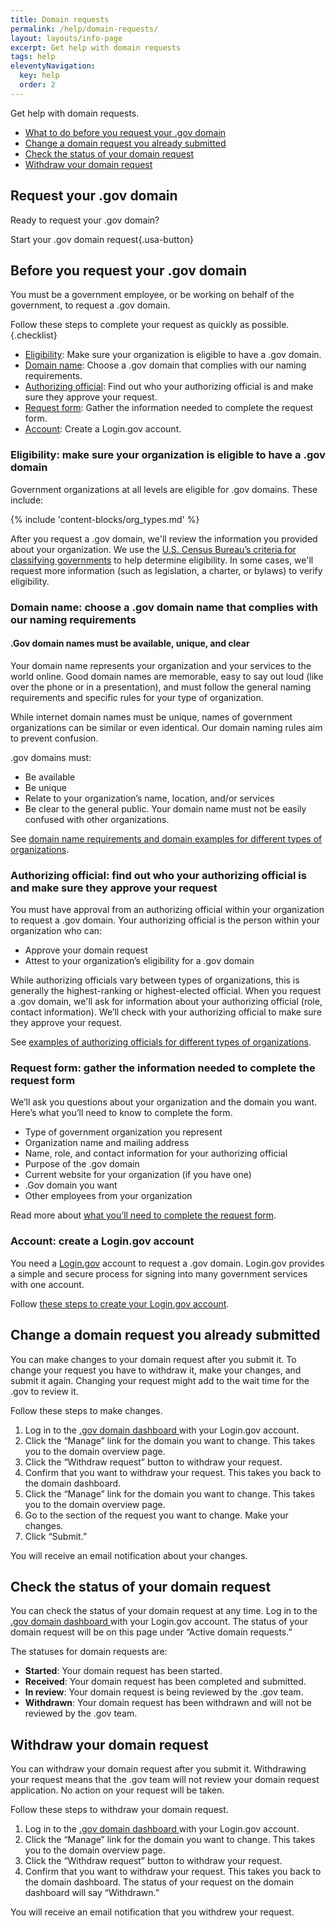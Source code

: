```yaml
---
title: Domain requests
permalink: /help/domain-requests/
layout: layouts/info-page
excerpt: Get help with domain requests
tags: help
eleventyNavigation:
  key: help
  order: 2 
---
```


Get help with domain requests. 

- [What to do before you request your .gov domain](#before-you-request-your-.gov-domain)
- [Change a domain request you already submitted](#change-a-domain-request-you-already-submitted)
- [Check the status of your domain request](#check-the-status-of-your-domain-request)
- [Withdraw your domain request](#withdraw-your-domain-request)

## Request your .gov domain
Ready to request your .gov domain? 

Start your .gov domain request{.usa-button}

## Before you request your .gov domain

You must be a government employee, or be working on behalf of the government, to request a .gov domain. 

Follow these steps to complete your request as quickly as possible.{.checklist}

- [Eligibility](#eligibility%3A-make-sure-your-organization-is-eligible-to-have-a-.gov-domain): Make sure your organization is eligible to have a .gov domain.
- [Domain name](#domain-name%3A-choose-a-.gov-domain-name-that-complies-with-our-naming-requirements): Choose a .gov domain that complies with our naming requirements.
- [Authorizing official](#authorizing-official%3A-find-out-who-your-authorizing-official-is-and-make-sure-they-approve-your-request): Find out who your authorizing official is and make sure they approve your request.
- [Request form](#request-form%3A-gather-the-information-needed-to-complete-the-request-form): Gather the information needed to complete the request form.
- [Account](#account%3A-create-a-login.gov-account): Create a Login.gov account.

### Eligibility: make sure your organization is eligible to have a .gov domain

Government organizations at all levels are eligible for .gov domains. These include:

{% include 'content-blocks/org_types.md' %}

After you request a .gov domain, we'll review the information you provided about your organization. We use the [U.S. Census Bureau’s criteria for classifying governments](https://www.census.gov/programs-surveys/gus/technical-documentation/methodology/population-of-interest1.html) to help determine eligibility. In some cases, we'll request more information (such as legislation, a charter, or bylaws) to verify eligibility.

### Domain name: choose a .gov domain name that complies with our naming requirements

#### .Gov domain names must be available, unique, and clear

Your domain name represents your organization and your services to the world online. Good domain names are memorable, easy to say out loud (like over the phone or in a presentation), and must follow the general naming requirements and specific rules for your type of organization.

While internet domain names must be unique, names of government organizations can be similar or even identical. Our domain naming rules aim to prevent confusion.

.gov domains must:
- Be available 
- Be unique
- Relate to your organization’s name, location, and/or services
- Be clear to the general public. Your domain name must not be easily confused with other organizations.

See [domain name requirements and domain examples for different types of organizations]({{'../../domains/choosing/'}}).

### Authorizing official: find out who your authorizing official is and make sure they approve your request

You must have approval from an authorizing official within your organization to request a .gov domain. Your authorizing official is the person within your organization who can:

- Approve your domain request
- Attest to your organization’s eligibility for a .gov domain

While authorizing officials vary between types of organizations, this is generally the highest-ranking or highest-elected official. When you request a .gov domain, we'll ask for information about your authorizing official (role, contact information). We’ll check with your authorizing official to make sure they approve your request. 

See [examples of authorizing officials for different types of organizations]({{'../../domains/eligibility/#you-must-have-approval-from-an-authorizing-official-within-your-organization'}}).

### Request form: gather the information needed to complete the request form

We’ll ask you questions about your organization and the domain you want. Here’s what you’ll need to know to complete the form. 

- Type of government organization you represent
- Organization name and mailing address
- Name, role, and contact information for your authorizing official
- Purpose of the .gov domain
- Current website for your organization (if you have one)
- .Gov domain you want
- Other employees from your organization

Read more about [what you’ll need to complete the request form]({{'../../domains/before/#information-you’ll-need-to-complete-the-domain-request-form'}}).

### Account: create a Login.gov account

You need a [Login.gov](https://login.gov/) account to request a .gov domain. Login.gov provides a simple and secure process for signing into many government services with one account.

Follow [these steps to create your Login.gov account](https://login.gov/help/get-started/create-your-account/).

## Change a domain request you already submitted

You can make changes to your domain request after you submit it. To change your request you have to withdraw it, make your changes, and submit it again. Changing your request might add to the wait time for the .gov to review it.

Follow these steps to make changes. 
<ol>
<li>Log in to the <a href="#">.gov domain dashboard </a> with your Login.gov account.</li> 
<li>Click the “Manage” link for the domain you want to change. This takes you to the domain overview page.</li>
<li>Click the “Withdraw request” button to withdraw your request.</li>
<li>Confirm that you want to withdraw your request. This takes you back to the domain dashboard.</li>
<li>Click the “Manage” link for the domain you want to change. This takes you to the domain overview page.</li>
<li>Go to the section of the request you want to change. Make your changes.</li> 
<li>Click “Submit.”</li>
</ol>

You will receive an email notification about your changes. 

## Check the status of your domain request

You can check the status of your domain request at any time. Log in to the <a href="#">.gov domain dashboard </a> with your Login.gov account. The status of your domain request will be on this page under “Active domain requests.”
    
The statuses for domain requests are:
- **Started**: Your domain request has been started.
- **Received**: Your domain request has been completed and submitted.
- **In review**: Your domain request is being reviewed by the .gov team.
- **Withdrawn**: Your domain request has been withdrawn and will not be reviewed by the .gov team.

## Withdraw your domain request
    
You can withdraw your domain request after you submit it. Withdrawing your request means that the .gov team will not review your domain request application. No action on your request will be taken.

Follow these steps to withdraw your domain request.
<ol>
<li>Log in to the <a href="#">.gov domain dashboard </a> with your Login.gov account.</li> 
<li>Click the “Manage” link for the domain you want to change. This takes you to the domain overview page.</li>
<li>Click the “Withdraw request” button to withdraw your request.</li>
<li>Confirm that you want to withdraw your request. This takes you back to the domain dashboard. The status of your request on the domain dashboard will say “Withdrawn.”</li>
</ol>
  
You will receive an email notification that you withdrew your request. 





